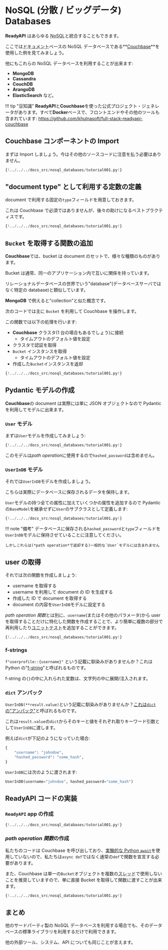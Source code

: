 # NoSQL (分散 / ビッグデータ) Databases

**ReadyAPI** はあらゆる <abbr title="分散データベース (Big Data)や 'Not Only SQL'">NoSQL</abbr>と統合することもできます。

ここでは<abbr title="ここでのドキュメントとは、キーと値を持つJSONオブジェクト（ディクショナリー）をあらわし、これらの値は他のJSONオブジェクトや配列（リスト）、数値、文字列、真偽値などにすることができます。">ドキュメント</abbr>ベースの NoSQL データベースである**<a href="https://www.couchbase.com/" class="external-link" target="_blank">Couchbase</a>**を使用した例を見てみましょう。

他にもこれらの NoSQL データベースを利用することが出来ます:

- **MongoDB**
- **Cassandra**
- **CouchDB**
- **ArangoDB**
- **ElasticSearch** など。

!!! tip "豆知識"
**ReadyAPI**と**Couchbase**を使った公式プロジェクト・ジェネレータがあります。すべて**Docker**ベースで、フロントエンドやその他のツールも含まれています: <a href="https://github.com/khulnasoft/full-stack-readyapi-couchbase" class="external-link" target="_blank">https://github.com/khulnasoft/full-stack-readyapi-couchbase</a>

## Couchbase コンポーネントの Import

まずは Import しましょう。今はその他のソースコードに注意を払う必要はありません。

```Python hl_lines="3-5"
{!../../../docs_src/nosql_databases/tutorial001.py!}
```

## "document type" として利用する定数の定義

document で利用する固定の`type`フィールドを用意しておきます。

これは Couchbase で必須ではありませんが、後々の助けになるベストプラクティスです。

```Python hl_lines="9"
{!../../../docs_src/nosql_databases/tutorial001.py!}
```

## `Bucket` を取得する関数の追加

**Couchbase**では、bucket は document のセットで、様々な種類のものがあります。

Bucket は通常、同一のアプリケーション内で互いに関係を持っています。

リレーショナルデータベースの世界でいう"database"(データベースサーバではなく特定の database)と類似しています。

**MongoDB** で例えると"collection"と似た概念です。

次のコードでは主に `Bucket` を利用して Couchbase を操作します。

この関数では以下の処理を行います:

- **Couchbase** クラスタ(1 台の場合もあるでしょう)に接続
  - タイムアウトのデフォルト値を設定
- クラスタで認証を取得
- `Bucket` インスタンスを取得
  - タイムアウトのデフォルト値を設定
- 作成した`Bucket`インスタンスを返却

```Python hl_lines="12-21"
{!../../../docs_src/nosql_databases/tutorial001.py!}
```

## Pydantic モデルの作成

**Couchbase**の document は実際には単に JSON オブジェクトなので Pydantic を利用してモデルに出来ます。

### `User` モデル

まずは`User`モデルを作成してみましょう:

```Python hl_lines="24-28"
{!../../../docs_src/nosql_databases/tutorial001.py!}
```

このモデルは*path operation*に使用するので`hashed_password`は含めません。

### `UserInDB` モデル

それでは`UserInDB`モデルを作成しましょう。

こちらは実際にデータベースに保存されるデータを保持します。

`User`モデルの持つ全ての属性に加えていくつかの属性を追加するので Pydantic の`BaseModel`を継承せずに`User`のサブクラスとして定義します:

```Python hl_lines="31-33"
{!../../../docs_src/nosql_databases/tutorial001.py!}
```

!!! note "備考"
データベースに保存される`hashed_password`と`type`フィールドを`UserInDB`モデルに保持させていることに注意してください。

    しかしこれらは(*path operation*で返却する)一般的な`User`モデルには含まれません

## user の取得

それでは次の関数を作成しましょう:

- username を取得する
- username を利用して document の ID を生成する
- 作成した ID で document を取得する
- document の内容を`UserInDB`モデルに設定する

*path operation 関数*とは別に、`username`(またはその他のパラメータ)から user を取得することだけに特化した関数を作成することで、より簡単に複数の部分で再利用したり<abbr title="コードで書かれた自動テストで、他のコードが正しく動作しているかどうかをチェックするもの。">ユニットテスト</abbr>を追加することができます。

```Python hl_lines="36-42"
{!../../../docs_src/nosql_databases/tutorial001.py!}
```

### f-strings

`f"userprofile::{username}"` という記載に馴染みがありませんか？これは Python の"<a href="https://docs.python.org/3/glossary.html#term-f-string" class="external-link" target="_blank">f-string</a>"と呼ばれるものです。

f-string の`{}`の中に入れられた変数は、文字列の中に展開/注入されます。

### `dict` アンパック

`UserInDB(**result.value)`という記載に馴染みがありませんか？<a href="https://docs.python.org/3/glossary.html#term-argument" class="external-link" target="_blank">これは`dict`の"アンパック"</a>と呼ばれるものです。

これは`result.value`の`dict`からそのキーと値をそれぞれ取りキーワード引数として`UserInDB`に渡します。

例えば`dict`が下記のようになっていた場合:

```Python
{
    "username": "johndoe",
    "hashed_password": "some_hash",
}
```

`UserInDB`には次のように渡されます:

```Python
UserInDB(username="johndoe", hashed_password="some_hash")
```

## **ReadyAPI** コードの実装

### `ReadyAPI` app の作成

```Python hl_lines="46"
{!../../../docs_src/nosql_databases/tutorial001.py!}
```

### *path operation 関数*の作成

私たちのコードは Couchbase を呼び出しており、<a href="https://docs.couchbase.com/python-sdk/2.5/async-programming.html#asyncio-python-3-5" class="external-link" target="_blank">実験的な Python <code>await</code></a>を使用していないので、私たちは`async def`ではなく通常の`def`で関数を宣言する必要があります。

また、Couchbase は単一の`Bucket`オブジェクトを複数の<abbr title="プログラムによって実行される一連のコードのことで、同時に、または間隔をおいて他のコードも実行されることがあります。">スレッド</abbr>で使用しないことを推奨していますので、単に直接 Bucket を取得して関数に渡すことが出来ます。

```Python hl_lines="49-53"
{!../../../docs_src/nosql_databases/tutorial001.py!}
```

## まとめ

他のサードパーティ製の NoSQL データベースを利用する場合でも、そのデータベースの標準ライブラリを利用するだけで利用できます。

他の外部ツール、システム、API についても同じことが言えます。
